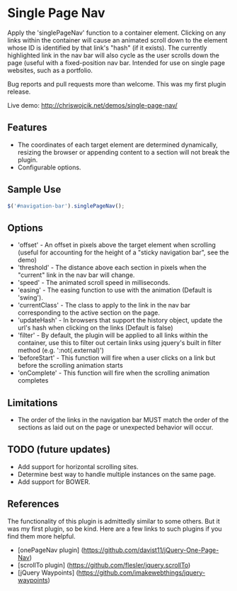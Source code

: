 # Single Page Nav

Apply the 'singlePageNav' function to a container element.
Clicking on any links within the container will cause an animated scroll down to
the element whose ID is identified by that link's "hash" (if it exists). The 
currently highlighted link in the nav bar will also cycle as the user scrolls 
down the page (useful with a fixed-position nav bar. Intended for use on single 
page websites, such as a portfolio.

Bug reports and pull requests more than welcome. This was my first plugin release.

Live demo:
http://chriswojcik.net/demos/single-page-nav/

## Features

* The coordinates of each target element are determined dynamically, resizing the 
browser or appending content to a section will not break the plugin.
* Configurable options.

## Sample Use
```js
$('#navigation-bar').singlePageNav();
```

## Options

* 'offset' - An offset in pixels above the target element when scrolling (useful 
for accounting for the height of a "sticky navigation bar", see the demo)
* 'threshold' - The distance above each section in pixels when the "current" link
in the nav bar will change.
* 'speed' - The animated scroll speed in milliseconds.
* 'easing' - The easing function to use with the animation (Default is 'swing').
* 'currentClass' - The class to apply to the link in the nav bar corresponding to
the active section on the page.
* 'updateHash' - In browsers that support the history object, update the url's hash when clicking on the links (Default is false)
* 'filter' - By default, the plugin will be applied to all links within the container,
use this to filter out certain links using jquery's built in filter method (e.g. ':not(.external)')
* 'beforeStart' - This function will fire when a user clicks on a link but before the scrolling
animation starts
* 'onComplete' - This function will fire when the scrolling animation completes

## Limitations

* The order of the links in the navigation bar MUST match the order of the sections 
as laid out on the page or unexpected behavior will occur.

## TODO (future updates)

* Add support for horizontal scrolling sites.
* Determine best way to handle multiple instances on the same page.
* Add support for BOWER.

## References

The functionality of this plugin is admittedly similar to some others. But it was
my first plugin, so be kind. Here are a few links to such plugins if you find them 
more helpful.

* [onePageNav plugin] (https://github.com/davist11/jQuery-One-Page-Nav)
* [scrollTo plugin] (https://github.com/flesler/jquery.scrollTo)
* [jQuery Waypoints] (https://github.com/imakewebthings/jquery-waypoints)
